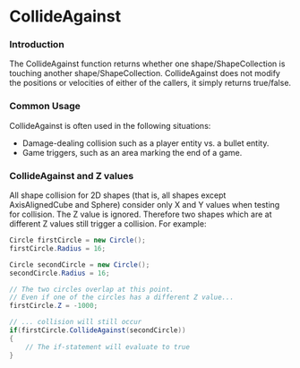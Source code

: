 # CollideAgainst

### Introduction

The CollideAgainst function returns whether one shape/ShapeCollection is touching another shape/ShapeCollection. CollideAgainst does not modify the positions or velocities of either of the callers, it simply returns true/false.

### Common Usage

CollideAgainst is often used in the following situations:

* Damage-dealing collision such as a player entity vs. a bullet entity.
* Game triggers, such as an area marking the end of a game.

### CollideAgainst and Z values

All shape collision for 2D shapes (that is, all shapes except AxisAlignedCube and Sphere) consider only X and Y values when testing for collision. The Z value is ignored. Therefore two shapes which are at different Z values still trigger a collision. For example:

```csharp
Circle firstCircle = new Circle();
firstCircle.Radius = 16;

Circle secondCircle = new Circle();
secondCircle.Radius = 16;

// The two circles overlap at this point.
// Even if one of the circles has a different Z value...
firstCircle.Z = -1000;

// ... collision will still occur
if(firstCircle.CollideAgainst(secondCircle))
{
    // The if-statement will evaluate to true
}
```
